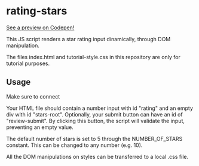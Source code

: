 # rating-stars

[See a preview on Codepen!](https://codepen.io/marcello-deidda/pen/ZEqwYGP "Preview")

This JS script renders a star rating input dinamically, through DOM manipulation.

The files index.html and tutorial-style.css in this repository are only for tutorial purposes.

## Usage

Make sure to connect 

Your HTML file should contain a number input with id "rating" and an empty div with id "stars-root". Optionally, your submit button can have an id of "review-submit". By clicking this button, the script will validate the input, preventing an empty value.

The default number of stars is set to 5 through the NUMBER_OF_STARS constant. This can be changed to any number (e.g. 10).

All the DOM manipulations on styles can be transferred to a local .css file.
